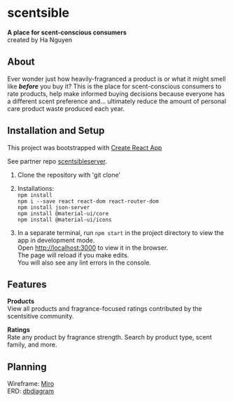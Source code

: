 # scentsible
**A place for scent-conscious consumers** <br/>
created by Ha Nguyen

## About
Ever wonder just how heavily-fragranced a product is or what it might smell like ***before*** you buy it? This is the place for scent-conscious consumers to rate products, help make informed buying decisions because everyone has a different scent preference and… ultimately reduce the amount of personal care product waste produced each year. 

## Installation and Setup
This project was bootstrapped with [Create React App](https://github.com/facebook/create-react-app)

See partner repo [scentsibleserver](https://github.com/justha/scentsibleserver).

1. Clone the repository with 'git clone' <br/>
1. Installations: <br/>
`npm install` <br />
`npm i --save react react-dom react-router-dom` <br />
`npm install json-server` <br />
`npm install @material-ui/core` <br />
`npm install @material-ui/icons` <br />

1. In a separate terminal, run `npm start` in the project directory to view the app in development mode.<br />
Open [http://localhost:3000](http://localhost:3000) to view it in the browser. <br />
The page will reload if you make edits. <br />
You will also see any lint errors in the console. <br />

## Features
**Products** <br/>
View all products and fragrance-focused ratings contributed by the scentsitive community. <br/>

**Ratings** <br/>
Rate any product by fragrance strength. Search by product type, scent family, and more. <br/>

## Planning
Wireframe: [Miro](https://res.cloudinary.com/djxxamywv/image/upload/v1607649907/github/miro_scentsible_vispli.png) <br/>
ERD: [dbdiagram](https://res.cloudinary.com/djxxamywv/image/upload/v1607700927/github/dbdiagram_scentsible_r0gnih.png) <br/>
